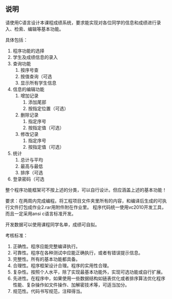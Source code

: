 ## 说明
请使用C语言设计本课程成绩系统，要求能实现对各位同学的信息和成绩进行录入、检索、编辑等基本功能。

具体包括：  
1. 程序功能的选择
2. 学生及成绩信息的录入
3. 查询功能
   1. 按序号查
   2. 按值查询（可选
   3. 显示所有学生信息
4. 信息的编辑功能
   1. 增加记录
      1. 添加尾部
      2. 按指定位置（可选）
   2. 删除记录
      1. 指定序号
      2. 按指定值（可选）
   3. 修改记录
      1. 指定序号
      2. 按指定值（可选）
5. 统计
   1. 总计与平均
   2. 最高与最低
   3. 排序（可选
6. 登录密码（可选

整个程序功能框架可不按上述的分类，可以自行设计。但应涵盖上述的基本功能！

要求：在两周内完成编程。将工程项目文件夹里所有的内容，和编译后生成的可执行文件打包成作业2.rar用附件附在作业里。
程序代码统一使用vc2010开发工具，而且一定采用ansi c语言标准开发。

开发数据可以使用课程同学名单，成绩可自拟。

考核标准：  
1. 正确性。程序应能完整编译执行。  
2. 可靠性。程序在各种测试中应能正确执行，或者有错误提示信息。  
3. 完整性。所有的基本功能都具备。  
4. 合理性。程序框架设计合理。程序的实用性合理。  
5. 复杂性。按照个人水平，除了实现最基本功能外，实现可选功能或自行扩展。  
6. 先进性。在程序中，如果使用一些数据结构如链表优化或者排序算法优化程序性能、复杂操作如文件操作、加解密技术等，可适当加分。  
7. 规范性。代码书写规范，注释得当。  
